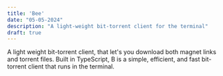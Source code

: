 ```yaml
---
title: 'Bee'
date: "05-05-2024"
description: "A light-weight bit-torrent client for the terminal"
draft: true
---
```


A light weight bit-torrent client, that let's you download both magnet links and torrent files. Built in TypeScript, B is a simple, efficient, and fast bit-torrent client that runs in the terminal.
